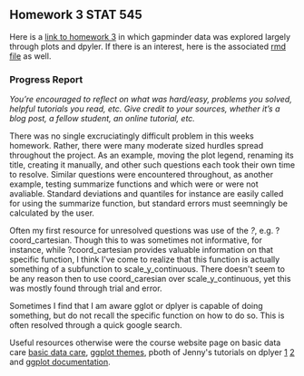 ## Homework 3 STAT 545

Here is a [link to homework 3](https://github.com/Kozp/STAT545-hw-Kozik-Pavel/blob/Side-Branch/hw03/hw3.md) in which gapminder data was explored largely through plots and dpyler. If there is an interest, here is the associated [rmd file](https://github.com/Kozp/STAT545-hw-Kozik-Pavel/blob/Side-Branch/hw03/hw3.Rmd) as well.

### Progress Report

*You’re encouraged to reflect on what was hard/easy, problems you solved, helpful tutorials you read, etc. Give credit to your sources, whether it’s a blog post, a fellow student, an online tutorial, etc.*

There was no single excruciatingly difficult problem in this weeks homework. Rather, there were many moderate sized hurdles spread throughout the project. As an example, moving the plot legend, renaming its title, creating it manually, and other such questions each took their own time to resolve. Similar questions were encountered throughout, as another example, testing summarize functions and which were or were not avaliable. Standard deviations and quantiles for instance are easily called for using the summarize function, but standard errors must seemningly be calculated by the user. 

Often my first resource for unresolved questions was use of the *?*, e.g. ?coord_cartesian. Though this to was sometimes not informative, for instance, while ?coord_cartesian provides valuable information on that specific function, I think I've come to realize that this function is actually something of a subfunction to scale_y_continuous. There doesn't seem to be any reason then to use coord_caresian over scale_y_continuous, yet this was mostly found through trial and error.

Sometimes I find that I am aware gglot or dplyer is capable of doing something, but do not recall the specific function on how to do so. This is often resolved through a quick google search.

Useful resources otherwise were the course website page on basic data care [basic data care](http://stat545.com/block006_care-feeding-data.html), [ggplot themes](https://stat545.com/cm008-notes_and_exercises.html), pboth of Jenny's tutorials on dplyer [1](http://stat545.com/block009_dplyr-intro.html) [2](http://stat545.com/block010_dplyr-end-single-table.html) and [ggplot documentation](http://ggplot2.tidyverse.org/reference/).


